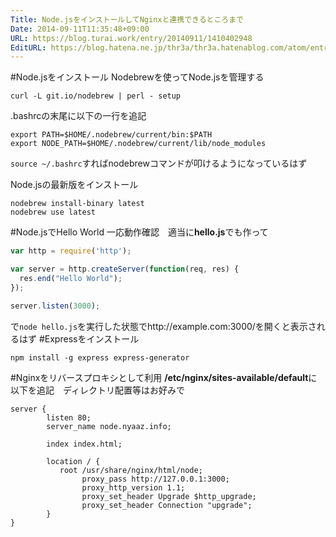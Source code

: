 ```yaml
---
Title: Node.jsをインストールしてNginxと連携できるところまで
Date: 2014-09-11T11:35:48+09:00
URL: https://blog.turai.work/entry/20140911/1410402948
EditURL: https://blog.hatena.ne.jp/thr3a/thr3a.hatenablog.com/atom/entry/12921228815732528829
---
```


#Node.jsをインストール
Nodebrewを使ってNode.jsを管理する
```
curl -L git.io/nodebrew | perl - setup
```
.bashrcの末尾に以下の一行を追記
```
export PATH=$HOME/.nodebrew/current/bin:$PATH
export NODE_PATH=$HOME/.nodebrew/current/lib/node_modules
```
```source ~/.bashrc```すればnodebrewコマンドが叩けるようになっているはず

Node.jsの最新版をインストール
```
nodebrew install-binary latest
nodebrew use latest
```
#Node.jsでHello World
一応動作確認　適当に**hello.js**でも作って
```javascript
var http = require('http');

var server = http.createServer(function(req, res) {
  res.end("Hello World");
});

server.listen(3000);
```
で```node hello.js```を実行した状態でhttp://example.com:3000/を開くと表示されるはず
#Expressをインストール
```
npm install -g express express-generator
```
#Nginxをリバースプロキシとして利用
**/etc/nginx/sites-available/default**に以下を追記　ディレクトリ配置等はお好みで
```
server {
        listen 80;
        server_name node.nyaaz.info;

        index index.html;

        location / {
           root /usr/share/nginx/html/node;
                proxy_pass http://127.0.0.1:3000;
                proxy_http_version 1.1;
                proxy_set_header Upgrade $http_upgrade;
                proxy_set_header Connection "upgrade";
        }
}
```
